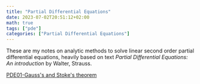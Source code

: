 ```yaml
---
title: "Partial Differential Equations"
date: 2023-07-02T20:51:12+02:00
math: true
tags: ["pde"]
categories: ["Partial Differential Equations"]
---
```


These are my notes on analytic methods to solve linear second order partial differential equations, heavily based on text *Partial Differential Equations: An introduction* by Walter, Strauss.

[PDE01-Gauss's and Stoke's theorem](./../../../../gauss-and-stokes-theorem.pdf)

